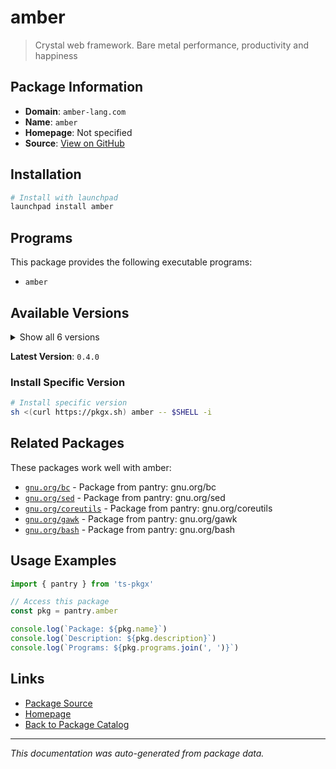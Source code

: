 # amber

> Crystal web framework. Bare metal performance, productivity and happiness

## Package Information

- **Domain**: `amber-lang.com`
- **Name**: `amber`
- **Homepage**: Not specified
- **Source**: [View on GitHub](https://github.com/pkgxdev/pantry/tree/main/projects/amber-lang.com/package.yml)

## Installation

```bash
# Install with launchpad
launchpad install amber
```

## Programs

This package provides the following executable programs:

- `amber`

## Available Versions

<details>
<summary>Show all 6 versions</summary>

- `0.4.0`, `0.3.5`, `0.3.4`, `0.3.3`, `0.3.2`
- `0.3.1`

</details>

**Latest Version**: `0.4.0`

### Install Specific Version

```bash
# Install specific version
sh <(curl https://pkgx.sh) amber -- $SHELL -i
```

## Related Packages

These packages work well with amber:

- [`gnu.org/bc`](../gnu.org/bc/index.md) - Package from pantry: gnu.org/bc
- [`gnu.org/sed`](../gnu.org/sed/index.md) - Package from pantry: gnu.org/sed
- [`gnu.org/coreutils`](../gnu.org/coreutils/index.md) - Package from pantry: gnu.org/coreutils
- [`gnu.org/gawk`](../gnu.org/gawk/index.md) - Package from pantry: gnu.org/gawk
- [`gnu.org/bash`](../gnu.org/bash/index.md) - Package from pantry: gnu.org/bash

## Usage Examples

```typescript
import { pantry } from 'ts-pkgx'

// Access this package
const pkg = pantry.amber

console.log(`Package: ${pkg.name}`)
console.log(`Description: ${pkg.description}`)
console.log(`Programs: ${pkg.programs.join(', ')}`)
```

## Links

- [Package Source](https://github.com/pkgxdev/pantry/tree/main/projects/amber-lang.com/package.yml)
- [Homepage](#)
- [Back to Package Catalog](../../package-catalog.md)

---

*This documentation was auto-generated from package data.*
